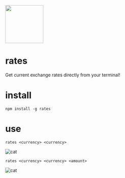 <img src="http://www.gradworthy.co/assets/flat-cash-6ced839afa615b1ef94f75efa9c019a9.png" width="120">

# rates
Get current exchange rates directly from your terminal!

# install

```
npm install -g rates
```

# use

``` 
rates <currency> <currency>
```

![cat](https://raw.githubusercontent.com/smtaydemir/rates/master/ss1.png)

``` 
rates <currency> <currency> <amount> 
```
![cat](https://raw.githubusercontent.com/smtaydemir/rates/master/ss2.png)
